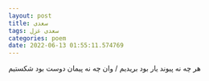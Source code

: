 ```yaml
---
layout: post
title: سعدی
tags: سعدی غزل
categories: poem
date: 2022-06-13 01:55:11.574769
---
```


هر چه نه پیوند یار بود بریدیم / وان چه نه پیمان دوست بود شکستیم